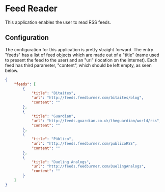 Feed Reader
=============

This application enables the user to read RSS feeds.

Configuration
-------------
The configuration for this application is pretty straight forward. The entry "feeds" has 
a list of feed objects which are made out of a "title" (name used to present the feed to the user) 
and an "url" (location on the internet). Each feed has third parameter, "content", which should
be left empty, as seen below.
``` json
{
    "feeds": [
        {
            "title": "Bitaites",
            "url": "http://feeds.feedburner.com/bitaites/blog",
            "content": ""
        },
        {
            "title": "Guardian",
            "url": "http://feeds.guardian.co.uk/theguardian/world/rss",
            "content": ""
        },
        {
            "title": "Público",
            "url": "http://feeds.feedburner.com/publicoRSS",
            "content": ""
        },
        {
            "title": "Dueling Analogs",
            "url": "http://feeds.feedburner.com/DuelingAnalogs",
            "content": ""
        }
    ]
}
```


